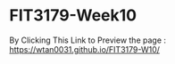 # FIT3179-Week10

By Clicking This Link to Preview the page : https://wtan0031.github.io/FIT3179-W10/

